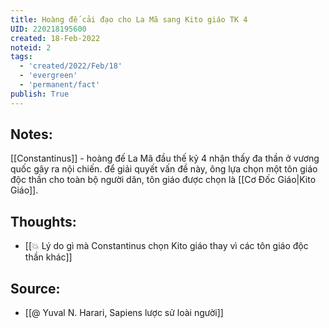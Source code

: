```yaml
---
title: Hoàng đế cải đạo cho La Mã sang Kito giáo TK 4
UID: 220218195600
created: 18-Feb-2022
noteid: 2
tags:
  - 'created/2022/Feb/18'
  - 'evergreen'
  - 'permanent/fact'
publish: True
---
```

## Notes:
[[Constantinus]] - hoàng đế La Mã đầu thế kỷ 4 nhận thấy đa thần ở vương quốc gây ra nội chiến. để giải quyết vấn đề này, ông lựa chọn một tôn giáo độc thần cho toàn bộ người dân, tôn giáo được chọn là [[Cơ Đốc Giáo|Kito Giáo]].

## Thoughts:
- [[💥 Lý do gì mà Constantinus chọn Kito giáo thay vì các tôn giáo độc thần khác]]

## Source:
- [[@ Yuval N. Harari, Sapiens lược sử loài người]]


